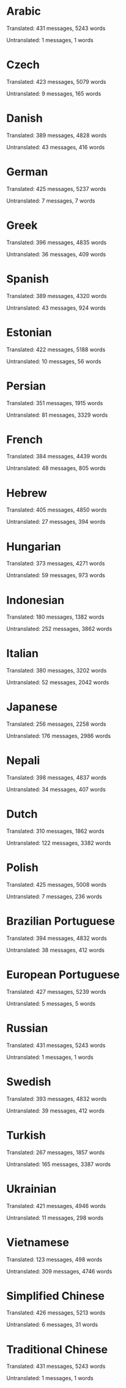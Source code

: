 # Arabic

Translated: 431 messages, 5243 words

Untranslated: 1 messages, 1 words

# Czech

Translated: 423 messages, 5079 words

Untranslated: 9 messages, 165 words

# Danish

Translated: 389 messages, 4828 words

Untranslated: 43 messages, 416 words

# German

Translated: 425 messages, 5237 words

Untranslated: 7 messages, 7 words

# Greek

Translated: 396 messages, 4835 words

Untranslated: 36 messages, 409 words

# Spanish

Translated: 389 messages, 4320 words

Untranslated: 43 messages, 924 words

# Estonian

Translated: 422 messages, 5188 words

Untranslated: 10 messages, 56 words

# Persian

Translated: 351 messages, 1915 words

Untranslated: 81 messages, 3329 words

# French

Translated: 384 messages, 4439 words

Untranslated: 48 messages, 805 words

# Hebrew

Translated: 405 messages, 4850 words

Untranslated: 27 messages, 394 words

# Hungarian

Translated: 373 messages, 4271 words

Untranslated: 59 messages, 973 words

# Indonesian

Translated: 180 messages, 1382 words

Untranslated: 252 messages, 3862 words

# Italian

Translated: 380 messages, 3202 words

Untranslated: 52 messages, 2042 words

# Japanese

Translated: 256 messages, 2258 words

Untranslated: 176 messages, 2986 words

# Nepali

Translated: 398 messages, 4837 words

Untranslated: 34 messages, 407 words

# Dutch

Translated: 310 messages, 1862 words

Untranslated: 122 messages, 3382 words

# Polish

Translated: 425 messages, 5008 words

Untranslated: 7 messages, 236 words

# Brazilian Portuguese

Translated: 394 messages, 4832 words

Untranslated: 38 messages, 412 words

# European Portuguese

Translated: 427 messages, 5239 words

Untranslated: 5 messages, 5 words

# Russian

Translated: 431 messages, 5243 words

Untranslated: 1 messages, 1 words

# Swedish

Translated: 393 messages, 4832 words

Untranslated: 39 messages, 412 words

# Turkish

Translated: 267 messages, 1857 words

Untranslated: 165 messages, 3387 words

# Ukrainian

Translated: 421 messages, 4946 words

Untranslated: 11 messages, 298 words

# Vietnamese

Translated: 123 messages, 498 words

Untranslated: 309 messages, 4746 words

# Simplified Chinese

Translated: 426 messages, 5213 words

Untranslated: 6 messages, 31 words

# Traditional Chinese

Translated: 431 messages, 5243 words

Untranslated: 1 messages, 1 words
